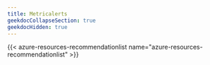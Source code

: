 ```yaml
---
title: Metricalerts
geekdocCollapseSection: true
geekdocHidden: true
---
```


{{< azure-resources-recommendationlist name="azure-resources-recommendationlist" >}}
